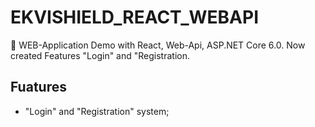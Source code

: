 # EKVISHIELD_REACT_WEBAPI
🐞
WEB-Application
   Demo with React, Web-Api, ASP.NET Core 6.0. Now created Features "Login" and "Registration.
   
## Fuatures
- "Login" and "Registration" system;
